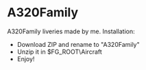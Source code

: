 # A320Family
A320Family liveries made by me.
Installation:
- Download ZIP and rename to "A320Family"
- Unzip it in $FG_ROOT\Aircraft
- Enjoy!

